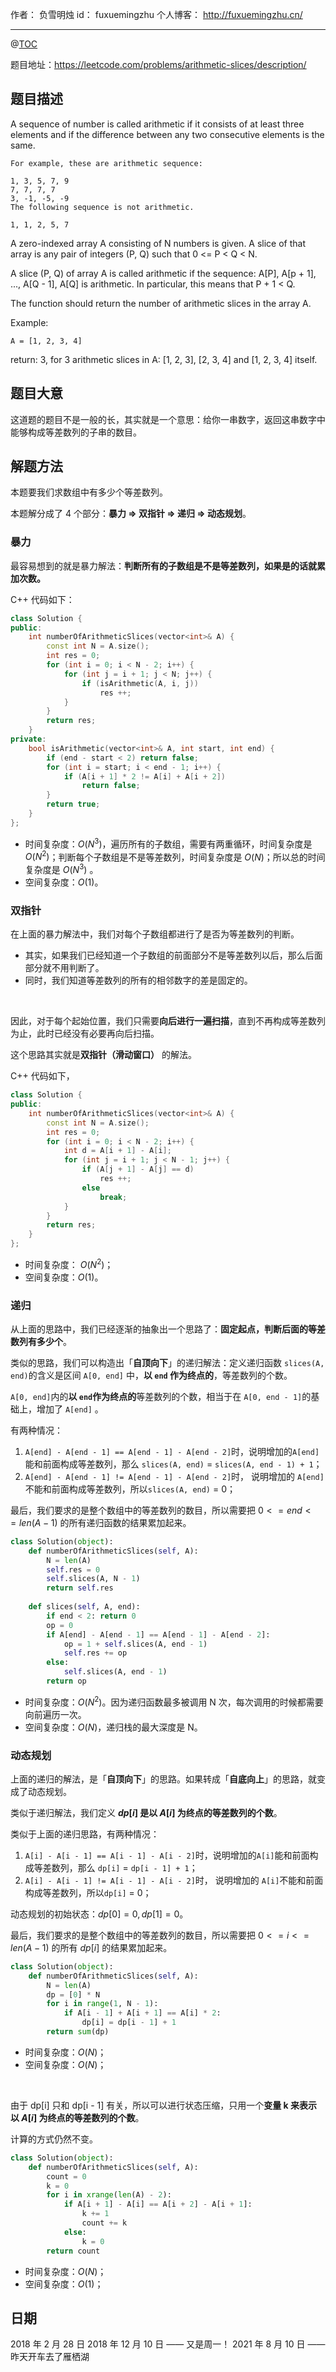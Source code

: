 
作者： 负雪明烛
id：	fuxuemingzhu
个人博客：	http://fuxuemingzhu.cn/

---
@[TOC](目录)

题目地址：https://leetcode.com/problems/arithmetic-slices/description/


## 题目描述

A sequence of number is called arithmetic if it consists of at least three elements and if the difference between any two consecutive elements is the same.

    For example, these are arithmetic sequence:
    
    1, 3, 5, 7, 9
    7, 7, 7, 7
    3, -1, -5, -9
    The following sequence is not arithmetic.
    
    1, 1, 2, 5, 7

A zero-indexed array A consisting of N numbers is given. A slice of that array is any pair of integers (P, Q) such that 0 <= P < Q < N.

A slice (P, Q) of array A is called arithmetic if the sequence:
A[P], A[p + 1], ..., A[Q - 1], A[Q] is arithmetic. In particular, this means that P + 1 < Q.

The function should return the number of arithmetic slices in the array A.


Example:
    
    A = [1, 2, 3, 4]

return: 3, for 3 arithmetic slices in A: [1, 2, 3], [2, 3, 4] and [1, 2, 3, 4] itself.

## 题目大意

这道题的题目不是一般的长，其实就是一个意思：给你一串数字，返回这串数字中能够构成等差数列的子串的数目。 

## 解题方法

本题要我们求数组中有多少个等差数列。


本题解分成了 4 个部分：**暴力 => 双指针 => 递归 => 动态规划**。
​

### 暴力


最容易想到的就是暴力解法：**判断所有的子数组是不是等差数列，如果是的话就累加次数。**


C++ 代码如下：


```cpp
class Solution {
public:
    int numberOfArithmeticSlices(vector<int>& A) {
        const int N = A.size();
        int res = 0;
        for (int i = 0; i < N - 2; i++) {
            for (int j = i + 1; j < N; j++) {
                if (isArithmetic(A, i, j))
                    res ++;
            }
        }
        return res;
    }
private:
    bool isArithmetic(vector<int>& A, int start, int end) {
        if (end - start < 2) return false;
        for (int i = start; i < end - 1; i++) {
            if (A[i + 1] * 2 != A[i] + A[i + 2])
                return false;
        }
        return true;
    }
};
```


- 时间复杂度：$O(N ^ 3)$，遍历所有的子数组，需要有两重循环，时间复杂度是 $O(N^2)$；判断每个子数组是不是等差数列，时间复杂度是 $O(N)$；所以总的时间复杂度是 $O(N ^ 3)$ 。
- 空间复杂度：$O(1)$。



### 双指针


在上面的暴力解法中，我们对每个子数组都进行了是否为等差数列的判断。
​


- 其实，如果我们已经知道一个子数组的前面部分不是等差数列以后，那么后面部分就不用判断了。
- 同时，我们知道等差数列的所有的相邻数字的差是固定的。

​

因此，对于每个起始位置，我们只需要**向后进行一遍扫描**，直到不再构成等差数列为止，此时已经没有必要再向后扫描。


这个思路其实就是**双指针（滑动窗口）** 的解法。


C++ 代码如下，


```cpp
class Solution {
public:
    int numberOfArithmeticSlices(vector<int>& A) {
        const int N = A.size();
        int res = 0;
        for (int i = 0; i < N - 2; i++) {
            int d = A[i + 1] - A[i];
            for (int j = i + 1; j < N - 1; j++) {
                if (A[j + 1] - A[j] == d) 
                    res ++;
                else
                    break;
            }
        }
        return res;
    }
};
```


- 时间复杂度： $O(N^2)$；
- 空间复杂度：$O(1)$。



### 递归


从上面的思路中，我们已经逐渐的抽象出一个思路了：**固定起点，判断后面的等差数列有多少个**。
​

类似的思路，我们可以构造出「**自顶向下**」的递归解法：定义递归函数 `slices(A, end)`的含义是区间 `A[0, end]` 中，**以 `end` 作为终点的**，等差数列的个数。
​

 `A[0, end]`内的**以 `end`作为终点的**等差数列的个数，相当于在 `A[0, end - 1]`的基础上，增加了 `A[end]` 。
​

有两种情况：
​


1. `A[end] - A[end - 1] == A[end - 1] - A[end - 2]`时，说明增加的`A[end]`能和前面构成等差数列，那么 `slices(A, end)` =  `slices(A, end - 1) + 1`；
1. `A[end] - A[end - 1] != A[end - 1] - A[end - 2]`时， 说明增加的 `A[end]`不能和前面构成等差数列，所以`slices(A, end)` =  0；



最后，我们要求的是整个数组中的等差数列的数目，所以需要把 $0 <= end <= len(A - 1)$ 的所有递归函数的结果累加起来。
​

```python
class Solution(object):
    def numberOfArithmeticSlices(self, A):
        N = len(A)
        self.res = 0
        self.slices(A, N - 1)
        return self.res
    
    def slices(self, A, end):
        if end < 2: return 0
        op = 0
        if A[end] - A[end - 1] == A[end - 1] - A[end - 2]:
            op = 1 + self.slices(A, end - 1)
            self.res += op 
        else:
            self.slices(A, end - 1)
        return op
```


- 时间复杂度：$O(N^2)$。因为递归函数最多被调用 N 次，每次调用的时候都需要向前遍历一次。
- 空间复杂度：$O(N)$，递归栈的最大深度是 N。
### 动态规划


上面的递归的解法，是「**自顶向下**」的思路。如果转成「**自底向上**」的思路，就变成了动态规划。


类似于递归解法，我们定义 **$dp[i]$ 是以 $A[i]$ 为终点的等差数列的个数**。
​

类似于上面的递归思路，有两种情况：
​


1. `A[i] - A[i - 1] == A[i - 1] - A[i - 2]`时，说明增加的`A[i]`能和前面构成等差数列，那么 `dp[i]` =  `dp[i - 1] + 1`；
1. `A[i] - A[i - 1] != A[i - 1] - A[i - 2]`时， 说明增加的 `A[i]`不能和前面构成等差数列，所以`dp[i]` =  0；



动态规划的初始状态：$dp[0] = 0, dp[1] = 0$。
​

最后，我们要求的是整个数组中的等差数列的数目，所以需要把 $0 <= i <= len(A - 1)$ 的所有 $dp[i]$ 的结果累加起来。


```python
class Solution(object):
    def numberOfArithmeticSlices(self, A):
        N = len(A)
        dp = [0] * N
        for i in range(1, N - 1):
            if A[i - 1] + A[i + 1] == A[i] * 2:
                dp[i] = dp[i - 1] + 1
        return sum(dp)
```


- 时间复杂度：$O(N)$；
- 空间复杂度：$O(N)$；

​

由于 dp[i] 只和 dp[i - 1] 有关，所以可以进行状态压缩，只用一个**变量 k 来表示以 $A[i]$ 为终点的等差数列的个数**。
​

计算的方式仍然不变。


```python
class Solution(object):
    def numberOfArithmeticSlices(self, A):
        count = 0
        k = 0
        for i in xrange(len(A) - 2):
            if A[i + 1] - A[i] == A[i + 2] - A[i + 1]:
                k += 1
                count += k
            else:
                k = 0
        return count
```




- 时间复杂度：$O(N)$；
- 空间复杂度：$O(1)$；


## 日期

2018 年 2 月 28 日 
2018 年 12 月 10 日 —— 又是周一！
2021 年 8 月 10 日 —— 昨天开车去了雁栖湖
